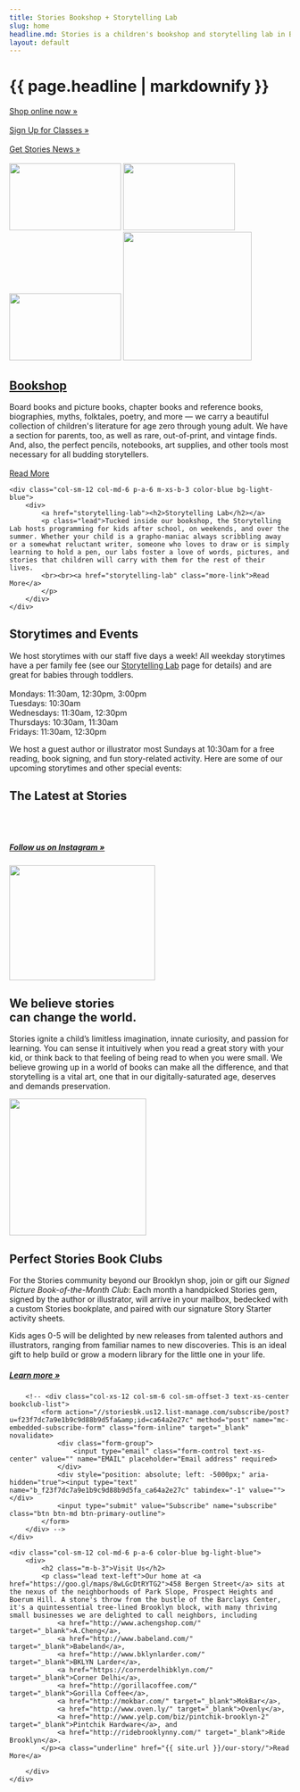 ```yaml
---
title: Stories Bookshop + Storytelling Lab
slug: home
headline.md: Stories is a children's bookshop and storytelling lab in Brooklyn.
layout: default
---
```


<div class="top-section color-blue">
	<div class="container">
		<div class="row">
			<div class="col-xs-12 col-sm-10 col-sm-offset-1">
				<h1 class="statement text-xs-center">{{ page.headline | markdownify }}</h1>
				<span class="notice h6 text-xs-center"><a href="http://shop.storiesbk.com" target="_blank">Shop online now &raquo;</a></span>
				<br><br>
				<span class="notice h6 text-xs-center"><a href="{{ site.url }}/registration">Sign Up for Classes &raquo;</a></span>
				<br><br>
				<span class="notice h6 text-xs-center"><a href="#subscribe">Get Stories News &raquo;</a></span>
				<br><br>
			</div>
		</div>
	</div>
	<img src="{{ site.url }}/img/clouds1.png" id="cloud1" class="cloud" width="200" height="120">
	<img src="{{ site.url }}/img/clouds2.png" id="cloud2" class="cloud" width="200" height="120">
	<img src="{{ site.url }}/img/clouds3.png" id="cloud3" class="cloud" width="200" height="120">
	<img src="{{ site.url }}/img/stories.png" id="person" width="230" height="auto">
</div>

<div class="flex-full-height">
	<div class="col-sm-12 col-md-6 p-a-6 m-xs-b-3 color-orange bg-light-yellow">
		<div>
			<a href="bookshop"><h2>Bookshop</h2></a>
			<p class="lead">Board books and picture books, chapter books and reference books, biographies, myths, folktales, poetry, and more &mdash; we carry a beautiful collection of children's literature for age zero through young adult. We have a section for parents, too, as well as rare, out-of-print, and vintage finds. And, also, the perfect pencils, notebooks, art supplies, and other tools most necessary for all budding storytellers.
			<br><br><a href="bookshop" class="more-link">Read More</a>
			</p>
		</div>
	</div>

	<div class="col-sm-12 col-md-6 p-a-6 m-xs-b-3 color-blue bg-light-blue">
		<div>
			<a href="storytelling-lab"><h2>Storytelling Lab</h2></a>
			<p class="lead">Tucked inside our bookshop, the Storytelling Lab hosts programming for kids after school, on weekends, and over the summer. Whether your child is a grapho-maniac always scribbling away or a somewhat reluctant writer, someone who loves to draw or is simply learning to hold a pen, our labs foster a love of words, pictures, and stories that children will carry with them for the rest of their lives.
			<br><br><a href="storytelling-lab" class="more-link">Read More</a>
			</p>
		</div>
	</div>
</div>

<div class="container color-dark-blue p-y-6">
	<div class="row">
		<div class="col-xs-12">
			<h2>Storytimes and Events</h2>
			<p class="lead">We host storytimes with our staff five days a week! All weekday storytimes have a per family fee (see our <a href="storytelling-lab">Storytelling Lab</a> page for details) and are great for babies through toddlers.<br><br>
				Mondays: 11:30am, 12:30pm, 3:00pm<br>
				Tuesdays: 10:30am<br>
				Wednesdays: 11:30am, 12:30pm<br>
				Thursdays: 10:30am, 11:30am<br>
				Fridays: 11:30am, 12:30pm
			</p>
			<p class="lead">We host a guest author or illustrator most Sundays at 10:30am for a free reading, book signing, and fun story-related activity. Here are some of our upcoming storytimes and other special events:</p>
		</div>
	</div>
	<div class="row">
		<div class='sk-fb-event' data-embed-id='19786'></div><script src='https://www.sociablekit.com/app/embed/facebook-events/widget.js'></script>
	</div>
</div>


<div class="container color-blue p-y-6">
	<div class="row">
		<div class="col-xs-12">
			<h2>The Latest at Stories</h2>
			<div class='sk-instagram-feed' data-embed-id='6707'></div><script src='https://www.sociablekit.com/app/embed/instagram-feed/widget.js'></script>
			<br><br>
		</div>
		<div class="col-xs-12">
			<h5 class="notice text-xs-center"><a href="http://instagram.com/storiesbk" target="_blank">Follow us on Instagram &raquo;</a></h5>
		</div>
	</div>
</div>


<div class="container-fluid bg-light-yellow color-orange p-y-6">
	<div class="row">
		<div class="col-xs-12 col-sm-10 col-sm-offset-1 col-md-6 col-md-offset-3 text-xs-center">
			<img height="206" src="{{ site.url }}/img/muscle_2.gif" alt="" aria-hidden="true" width="261">
			<h2 class="m-t-3">We believe stories<br>can change the world.</h2>
			<p class="lead">Stories ignite a child’s limitless imagination, innate curiosity, and passion for learning. You can sense it intuitively when you read a great story with your kid, or think back to that feeling of being read to when you were small. We believe growing up in a world of books can make all the difference, and that storytelling is a vital art, one that in our digitally-saturated age, deserves and demands preservation.</p>
		</div>
	</div>
</div>


<div class="container-fluid bg-light-light-orange color-orange p-y-6 text-xs-center">
	<div class="row">
		<div class="col-xs-12 col-md-8 col-md-offset-2">
			<img src="{{ site.url }}/img/stories2.png" alt="" aria-hidden="true" width="245" height="auto" class="m-b-6">
			<h2 class="m-b-2">Perfect Stories Book Clubs</h2>
			<p class="lead">For the Stories community beyond our Brooklyn shop, join
				or gift our <em>Signed Picture Book-of-the-Month Club</em>:
				Each month a handpicked Stories gem, signed by the author or illustrator,
				will arrive in your mailbox, bedecked with a custom Stories bookplate, and
				paired with our signature Story Starter activity sheets.
			</p>
			<p class="lead">
				Kids ages 0-5 will be delighted by new releases from talented authors and
				illustrators, ranging from familiar names to new discoveries. This is an
				ideal gift to help build or grow a modern library for the little one in your life.
			</p>
			<h5 class="notice text-xs-center"><a href="https://shop.storiesbk.com/shop/curated-book-of-the-month-clubs/3" target="_blank">Learn more &raquo;</a></h5>
		</div>

		<!-- <div class="col-xs-12 col-sm-6 col-sm-offset-3 text-xs-center bookclub-list">
			<form action="//storiesbk.us12.list-manage.com/subscribe/post?u=f23f7dc7a9e1b9c9d88b9d5fa&amp;id=ca64a2e27c" method="post" name="mc-embedded-subscribe-form" class="form-inline" target="_blank" novalidate>
				<div class="form-group">
					<input type="email" class="form-control text-xs-center" value="" name="EMAIL" placeholder="Email address" required>
				</div>
				<div style="position: absolute; left: -5000px;" aria-hidden="true"><input type="text" name="b_f23f7dc7a9e1b9c9d88b9d5fa_ca64a2e27c" tabindex="-1" value=""></div>
				<input type="submit" value="Subscribe" name="subscribe" class="btn btn-md btn-primary-outline">
			</form>
		</div> -->
	</div>
</div>

<div class="flex-full-height">
	<div id="visit-image" class="col-sm-12 col-md-6 p-a-6 color-orange bg-light-blue">
		<!-- <img src="{{ site.url }}/img/stories_exterior.jpg"/> -->
	</div>

	<div class="col-sm-12 col-md-6 p-a-6 color-blue bg-light-blue">
		<div>
			<h2 class="m-b-3">Visit Us</h2>
			<p class="lead text-left">Our home at <a href="https://goo.gl/maps/8wLGcDtRYTG2">458 Bergen Street</a> sits at the nexus of the neighborhoods of Park Slope, Prospect Heights and Boerum Hill. A stone's throw from the bustle of the Barclays Center, it's a quintessential tree-lined Brooklyn block, with many thriving small businesses we are delighted to call neighbors, including
				<a href="http://www.achengshop.com/" target="_blank">A.Cheng</a>,
				<a href="http://www.babeland.com/" target="_blank">Babeland</a>,
				<a href="http://www.bklynlarder.com/" target="_blank">BKLYN Larder</a>,
				<a href="https://cornerdelhibklyn.com/" target="_blank">Corner Delhi</a>,
				<a href="http://gorillacoffee.com/" target="_blank">Gorilla Coffee</a>,
				<a href="http://mokbar.com/" target="_blank">MokBar</a>,
				<a href="http://www.oven.ly/" target="_blank">Ovenly</a>,
				<a href="http://www.yelp.com/biz/pintchik-brooklyn-2" target="_blank">Pintchik Hardware</a>, and
				<a href="http://ridebrooklynny.com/" target="_blank">Ride Brooklyn</a>.
			</p><a class="underline" href="{{ site.url }}/our-story/">Read More</a>

		</div>
	</div>
</div>
